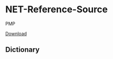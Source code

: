 # NET-Reference-Source
PMP

[Download](https://referencesource.microsoft.com/#mscorlib/system/collections/generic/dictionary.cs,dc94bb2ee9650189)



## Dictionary

